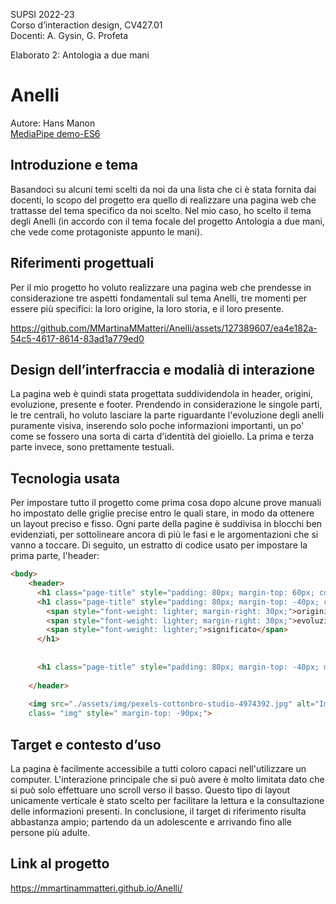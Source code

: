 SUPSI 2022-23  
Corso d’interaction design, CV427.01  
Docenti: A. Gysin, G. Profeta  

Elaborato 2: Antologia a due mani  

# Anelli
Autore: Hans Manon  
[MediaPipe demo-ES6](https://ixd-supsi.github.io/2023/esempi/mp_hands/es6/1_landmarks)


## Introduzione e tema
Basandoci su alcuni temi scelti da noi da una lista che ci è stata fornita dai docenti, lo scopo del progetto era quello di realizzare una pagina web che trattasse del tema specifico da noi scelto. Nel mio caso, ho scelto il tema degli Anelli (in accordo con il tema focale del progetto Antologia a due mani, che vede come protagoniste appunto le mani). 


## Riferimenti progettuali
Per il mio progetto ho voluto realizzare una pagina web che prendesse in considerazione tre aspetti fondamentali sul tema Anelli, tre momenti per essere più specifici: la loro origine, la loro storia, e il loro presente. 







https://github.com/MMartinaMMatteri/Anelli/assets/127389607/ea4e182a-54c5-4617-8614-83ad1a779ed0






## Design dell’interfraccia e modalià di interazione
La pagina web è quindi stata progettata suddividendola in header, origini, evoluzione, presente e footer. Prendendo in considerazione le singole parti, le tre centrali, ho voluto lasciare la parte riguardante l'evoluzione degli anelli puramente visiva, inserendo solo poche informazioni importanti, un po' come se fossero una sorta di carta d'identità del gioiello. La prima e terza parte invece, sono prettamente testuali.




## Tecnologia usata
Per impostare tutto il progetto come prima cosa dopo alcune prove manuali ho impostato delle griglie precise entro le quali stare, in modo da ottenere un layout preciso e fisso. Ogni parte della pagine è suddivisa in blocchi ben evidenziati, per sottolineare ancora di più le fasi e le argomentazioni che si vanno a toccare. Di seguito, un estratto di codice usato per impostare la prima parte, l'header:


```Html
<body>
	<header>
	  <h1 class="page-title" style="padding: 80px; margin-top: 60px; color: white; font-size: 30px;">Anelli, gioielli senza tempo</h1>
	  <h1 class="page-title" style="padding: 80px; margin-top: -40px; color: white; font-size: 16px;">
		<span style="font-weight: lighter; margin-right: 30px;">origini</span>
		<span style="font-weight: lighter; margin-right: 30px;">evoluzione</span>
		<span style="font-weight: lighter;">significato</span>
	  </h1>
	  
	  
	  <h1 class="page-title" style="padding: 80px; margin-top: -40px; margin-left: 1300px; color: white; font-size: 16px;"> <a  href="https://ixd-supsi.github.io/2023/progetti/2_antologia_a_due_mani/" style=" color:white; font-weight: lighter; text-decoration: none;">indice</a></h1>
	  
	</header>
	  
	<img src="./assets/img/pexels-cottonbro-studio-4974392.jpg" alt="Immagine" 
	class= "img" style=" margin-top: -90px;">
```

## Target e contesto d’uso
La pagina è facilmente accessibile a tutti coloro capaci nell'utilizzare un computer. L'interazione principale che si può avere è molto limitata dato che si può solo effettuare uno scroll verso il basso. Questo tipo di layout unicamente verticale è stato scelto per facilitare la lettura e la consultazione delle informazioni presenti. In conclusione, il target di riferimento risulta abbastanza ampio; partendo da un adolescente e arrivando fino alle persone più adulte.

## Link al progetto

https://mmartinammatteri.github.io/Anelli/
